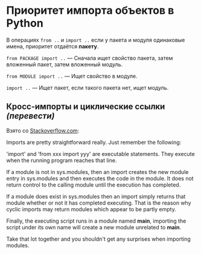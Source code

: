 
# Приоритет импорта объектов в Python

В операциях `from ..` и `import ..` если у пакета и модуля одинаковые имена, приоритет отдаётся __пакету__.

`from PACKAGE import ..` &mdash; Сначала ищет свойство пакета, затем вложенный пакет, затем вложенный модуль.

`from MODULE import ..` &mdash; Ищет свойство в модуле.

`import ..` &mdash; Ищет пакет, если такого пакета нет, ищет модуль.


## Кросс-импорты и циклические ссылки *(перевести)*

Взято со [Stackoverflow.com](https://stackoverflow.com/questions/744373/circular-or-cyclic-imports-in-python):

Imports are pretty straightforward really. Just remember the following:

'import' and 'from xxx import yyy' are executable statements. They execute when the running program reaches that line.

If a module is not in sys.modules, then an import creates the new module entry in sys.modules and then executes the code in the module. It does not return control to the calling module until the execution has completed.

If a module does exist in sys.modules then an import simply returns that module whether or not it has completed executing. That is the reason why cyclic imports may return modules which appear to be partly empty.

Finally, the executing script runs in a module named __main__, importing the script under its own name will create a new module unrelated to __main__.

Take that lot together and you shouldn't get any surprises when importing modules.
